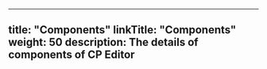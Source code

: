 
---
title: "Components"
linkTitle: "Components"
weight: 50
description: The details of components of CP Editor
---



